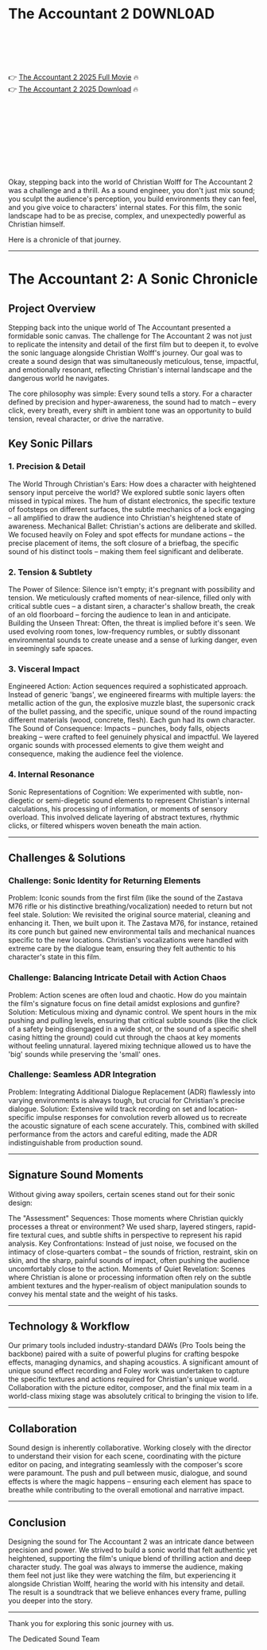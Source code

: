 # The Accountant 2 D0WNL0AD

<br><br><br><br>


👉 <a href="https://Rodriguez-blinepapis1978.github.io/gkqcelahgg/">The Accountant 2 2025 Full Movie</a> 🔥
<br>
👉 <a href="https://Rodriguez-blinepapis1978.github.io/gkqcelahgg/">The Accountant 2 2025 Download</a> 🔥


<br><br><br><br><br><br><br><br>


Okay, stepping back into the world of Christian Wolff for The Accountant 2 was a challenge and a thrill. As a sound engineer, you don't just mix sound; you sculpt the audience's perception, you build environments they can feel, and you give voice to characters' internal states. For this film, the sonic landscape had to be as precise, complex, and unexpectedly powerful as Christian himself.

Here is a chronicle of that journey.

---

# The Accountant 2: A Sonic Chronicle

## Project Overview

Stepping back into the unique world of The Accountant presented a formidable sonic canvas. The challenge for The Accountant 2 was not just to replicate the intensity and detail of the first film but to deepen it, to evolve the sonic language alongside Christian Wolff's journey. Our goal was to create a sound design that was simultaneously meticulous, tense, impactful, and emotionally resonant, reflecting Christian's internal landscape and the dangerous world he navigates.

The core philosophy was simple: Every sound tells a story. For a character defined by precision and hyper-awareness, the sound had to match – every click, every breath, every shift in ambient tone was an opportunity to build tension, reveal character, or drive the narrative.

## Key Sonic Pillars

### 1. Precision & Detail

   The World Through Christian's Ears: How does a character with heightened sensory input perceive the world? We explored subtle sonic layers often missed in typical mixes. The hum of distant electronics, the specific texture of footsteps on different surfaces, the subtle mechanics of a lock engaging – all amplified to draw the audience into Christian's heightened state of awareness.
   Mechanical Ballet: Christian's actions are deliberate and skilled. We focused heavily on Foley and spot effects for mundane actions – the precise placement of items, the soft closure of a briefbag, the specific sound of his distinct tools – making them feel significant and deliberate.

### 2. Tension & Subtlety

   The Power of Silence: Silence isn't empty; it's pregnant with possibility and tension. We meticulously crafted moments of near-silence, filled only with critical subtle cues – a distant siren, a character's shallow breath, the creak of an old floorboard – forcing the audience to lean in and anticipate.
   Building the Unseen Threat: Often, the threat is implied before it's seen. We used evolving room tones, low-frequency rumbles, or subtly dissonant environmental sounds to create unease and a sense of lurking danger, even in seemingly safe spaces.

### 3. Visceral Impact

   Engineered Action: Action sequences required a sophisticated approach. Instead of generic 'bangs', we engineered firearms with multiple layers: the metallic action of the gun, the explosive muzzle blast, the supersonic crack of the bullet passing, and the specific, unique sound of the round impacting different materials (wood, concrete, flesh). Each gun had its own character.
   The Sound of Consequence: Impacts – punches, body falls, objects breaking – were crafted to feel genuinely physical and impactful. We layered organic sounds with processed elements to give them weight and consequence, making the audience feel the violence.

### 4. Internal Resonance

   Sonic Representations of Cognition: We experimented with subtle, non-diegetic or semi-diegetic sound elements to represent Christian's internal calculations, his processing of information, or moments of sensory overload. This involved delicate layering of abstract textures, rhythmic clicks, or filtered whispers woven beneath the main action.

---

## Challenges & Solutions

### Challenge: Sonic Identity for Returning Elements

   Problem: Iconic sounds from the first film (like the sound of the Zastava M76 rifle or his distinctive breathing/vocalization) needed to return but not feel stale.
   Solution: We revisited the original source material, cleaning and enhancing it. Then, we built upon it. The Zastava M76, for instance, retained its core punch but gained new environmental tails and mechanical nuances specific to the new locations. Christian's vocalizations were handled with extreme care by the dialogue team, ensuring they felt authentic to his character's state in this film.

### Challenge: Balancing Intricate Detail with Action Chaos

   Problem: Action scenes are often loud and chaotic. How do you maintain the film's signature focus on fine detail amidst explosions and gunfire?
   Solution: Meticulous mixing and dynamic control. We spent hours in the mix pushing and pulling levels, ensuring that critical subtle sounds (like the click of a safety being disengaged in a wide shot, or the sound of a specific shell casing hitting the ground) could cut through the chaos at key moments without feeling unnatural. layered mixing technique allowed us to have the 'big' sounds while preserving the 'small' ones.

### Challenge: Seamless ADR Integration

   Problem: Integrating Additional Dialogue Replacement (ADR) flawlessly into varying environments is always tough, but crucial for Christian's precise dialogue.
   Solution: Extensive wild track recording on set and location-specific impulse responses for convolution reverb allowed us to recreate the acoustic signature of each scene accurately. This, combined with skilled performance from the actors and careful editing, made the ADR indistinguishable from production sound.

---

## Signature Sound Moments

Without giving away spoilers, certain scenes stand out for their sonic design:

   The "Assessment" Sequences: Those moments where Christian quickly processes a threat or environment? We used sharp, layered stingers, rapid-fire textural cues, and subtle shifts in perspective to represent his rapid analysis.
   Key Confrontations: Instead of just noise, we focused on the intimacy of close-quarters combat – the sounds of friction, restraint, skin on skin, and the sharp, painful sounds of impact, often pushing the audience uncomfortably close to the action.
   Moments of Quiet Revelation: Scenes where Christian is alone or processing information often rely on the subtle ambient textures and the hyper-realism of object manipulation sounds to convey his mental state and the weight of his tasks.

---

## Technology & Workflow

Our primary tools included industry-standard DAWs (Pro Tools being the backbone) paired with a suite of powerful plugins for crafting bespoke effects, managing dynamics, and shaping acoustics. A significant amount of unique sound effect recording and Foley work was undertaken to capture the specific textures and actions required for Christian's unique world. Collaboration with the picture editor, composer, and the final mix team in a world-class mixing stage was absolutely critical to bringing the vision to life.

---

## Collaboration

Sound design is inherently collaborative. Working closely with the director to understand their vision for each scene, coordinating with the picture editor on pacing, and integrating seamlessly with the composer's score were paramount. The push and pull between music, dialogue, and sound effects is where the magic happens – ensuring each element has space to breathe while contributing to the overall emotional and narrative impact.

---

## Conclusion

Designing the sound for The Accountant 2 was an intricate dance between precision and power. We strived to build a sonic world that felt authentic yet heightened, supporting the film's unique blend of thrilling action and deep character study. The goal was always to immerse the audience, making them feel not just like they were watching the film, but experiencing it alongside Christian Wolff, hearing the world with his intensity and detail. The result is a soundtrack that we believe enhances every frame, pulling you deeper into the story.

---

Thank you for exploring this sonic journey with us.

The Dedicated Sound Team

